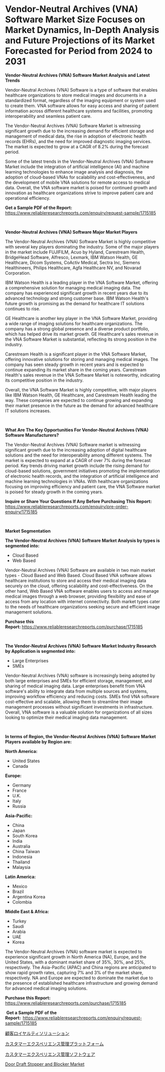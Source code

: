 <p><h1>Vendor-Neutral Archives (VNA) Software Market Size Focuses on Market Dynamics, In-Depth Analysis and Future Projections of its Market Forecasted for Period from 2024 to 2031</h1></p><p><strong>Vendor-Neutral Archives (VNA) Software Market Analysis and Latest Trends</strong></p>
<p><p>Vendor-Neutral Archives (VNA) Software is a type of software that enables healthcare organizations to store medical images and documents in a standardized format, regardless of the imaging equipment or system used to create them. VNA software allows for easy access and sharing of patient information across different healthcare systems and facilities, promoting interoperability and seamless patient care.</p><p>The Vendor-Neutral Archives (VNA) Software Market is witnessing significant growth due to the increasing demand for efficient storage and management of medical data, the rise in adoption of electronic health records (EHRs), and the need for improved diagnostic imaging services. The market is expected to grow at a CAGR of 8.2% during the forecast period.</p><p>Some of the latest trends in the Vendor-Neutral Archives (VNA) Software Market include the integration of artificial intelligence (AI) and machine learning technologies to enhance image analysis and diagnosis, the adoption of cloud-based VNAs for scalability and cost-effectiveness, and the development of mobile VNA solutions for remote access to medical data. Overall, the VNA software market is poised for continued growth and innovation as healthcare organizations strive to improve patient care and operational efficiency.</p></p>
<p><strong>Get a Sample PDF of the Report:&nbsp;</strong> <a href="https://www.reliableresearchreports.com/enquiry/request-sample/1715185">https://www.reliableresearchreports.com/enquiry/request-sample/1715185</a></p>
<p>&nbsp;</p>
<p><strong>Vendor-Neutral Archives (VNA) Software Major Market Players</strong></p>
<p><p>The Vendor-Neutral Archives (VNA) Software Market is highly competitive with several key players dominating the industry. Some of the major players in the market include FUJIFILM, Acuo by Hyland, Carestream Health, BridgeHead Software, Alfresco, Lexmark, IBM Watson Health, GE Healthcare, Dicom Systems, CoActiv Medical, Sectra Inc, Siemens Healthineers, Philips Healthcare, Agfa Healthcare NV, and Novarad Corporation.</p><p>IBM Watson Health is a leading player in the VNA Software Market, offering a comprehensive solution for managing medical imaging data. The company has experienced significant growth in recent years due to its advanced technology and strong customer base. IBM Watson Health's future growth is promising as the demand for healthcare IT solutions continues to rise.</p><p>GE Healthcare is another key player in the VNA Software Market, providing a wide range of imaging solutions for healthcare organizations. The company has a strong global presence and a diverse product portfolio, which has helped drive its market growth. GE Healthcare's sales revenue in the VNA Software Market is substantial, reflecting its strong position in the industry.</p><p>Carestream Health is a significant player in the VNA Software Market, offering innovative solutions for storing and managing medical images. The company has seen steady growth in recent years and is expected to continue expanding its market share in the coming years. Carestream Health's sales revenue in the VNA Software Market is noteworthy, indicating its competitive position in the industry.</p><p>Overall, the VNA Software Market is highly competitive, with major players like IBM Watson Health, GE Healthcare, and Carestream Health leading the way. These companies are expected to continue growing and expanding their market presence in the future as the demand for advanced healthcare IT solutions increases.</p></p>
<p>&nbsp;</p>
<p><strong>What Are The Key Opportunities For Vendor-Neutral Archives (VNA) Software Manufacturers?</strong></p>
<p><p>The Vendor-Neutral Archives (VNA) Software market is witnessing significant growth due to the increasing adoption of digital healthcare solutions and the need for interoperability among different systems. The market is expected to expand at a CAGR of over 7% during the forecast period. Key trends driving market growth include the rising demand for cloud-based solutions, government initiatives promoting the implementation of electronic health records, and the integration of artificial intelligence and machine learning technologies in VNAs. With healthcare organizations focusing on improving efficiency and patient care, the VNA Software market is poised for steady growth in the coming years.</p></p>
<p><strong>Inquire or Share Your Questions If Any Before Purchasing This Report:</strong> <a href="https://www.reliableresearchreports.com/enquiry/pre-order-enquiry/1715185">https://www.reliableresearchreports.com/enquiry/pre-order-enquiry/1715185</a></p>
<p>&nbsp;</p>
<p><strong>Market Segmentation</strong></p>
<p><strong>The Vendor-Neutral Archives (VNA) Software Market Analysis by types is segmented into:</strong></p>
<p><ul><li>Cloud Based</li><li>Web Based</li></ul></p>
<p><p>Vendor-Neutral Archives (VNA) Software are available in two main market types - Cloud Based and Web Based. Cloud Based VNA software allows healthcare institutions to store and access their medical imaging data securely on the cloud, offering scalability and cost-effectiveness. On the other hand, Web Based VNA software enables users to access and manage medical images through a web browser, providing flexibility and ease of access from any location with internet connectivity. Both market types cater to the needs of healthcare organizations seeking secure and efficient image management solutions.</p></p>
<p><strong>Purchase this Report:&nbsp;</strong><a href="https://www.reliableresearchreports.com/purchase/1715185">https://www.reliableresearchreports.com/purchase/1715185</a></p>
<p>&nbsp;</p>
<p><strong>The Vendor-Neutral Archives (VNA) Software Market Industry Research by Application is segmented into:</strong></p>
<p><ul><li>Large Enterprises</li><li>SMEs</li></ul></p>
<p><p>Vendor-Neutral Archives (VNA) software is increasingly being adopted by both large enterprises and SMEs for efficient storage, management, and sharing of medical imaging data. Large enterprises benefit from VNA software's ability to integrate data from multiple sources and systems, improving workflow efficiency and reducing costs. SMEs find VNA software cost-effective and scalable, allowing them to streamline their image management processes without significant investments in infrastructure. Overall, VNA software is a valuable solution for organizations of all sizes looking to optimize their medical imaging data management.</p></p>
<p>&nbsp;</p>
<p><strong>In terms of Region, the Vendor-Neutral Archives (VNA) Software Market Players available by Region are:</strong></p>
<p>
    <p> <strong> North America: </strong>
        <ul>
            <li>United States</li>
            <li>Canada</li>
        </ul>
        </p> 
    <p> <strong> Europe: </strong>
        <ul>
            <li>Germany</li>
            <li>France</li>
            <li>U.K.</li>
            <li>Italy</li>
            <li>Russia</li>
        </ul>
        </p> 
    <p> <strong> Asia-Pacific: </strong>
        <ul>
            <li>China</li>
            <li>Japan</li>
            <li>South Korea</li>
            <li>India</li>
            <li>Australia</li>
            <li>China Taiwan</li>
            <li>Indonesia</li>
            <li>Thailand</li>
            <li>Malaysia</li>
        </ul>
        </p> 
    <p> <strong> Latin America: </strong>
        <ul>
            <li>Mexico</li>
            <li>Brazil</li>
            <li>Argentina Korea</li>
            <li>Colombia</li>
        </ul>
        </p> 
    <p> <strong> Middle East & Africa: </strong>
        <ul>
            <li>Turkey</li>
            <li>Saudi</li>
            <li>Arabia</li>
            <li>UAE</li>
            <li>Korea</li>
        </ul>
    </p>
    </p>
<p><p>The Vendor-Neutral Archives (VNA) software market is expected to experience significant growth in North America (NA), Europe, and the United States, with a dominant market share of 35%, 30%, and 25%, respectively. The Asia-Pacific (APAC) and China regions are anticipated to show rapid growth rates, capturing 7% and 3% of the market share, respectively. NA and Europe are expected to dominate the market due to the presence of established healthcare infrastructure and growing demand for advanced medical imaging solutions.</p></p>
<p><strong>Purchase this Report: </strong><a href="https://www.reliableresearchreports.com/purchase/1715185">https://www.reliableresearchreports.com/purchase/1715185</a></p>
<p>&nbsp;<strong>Get a Sample PDF of the Report:&nbsp;&nbsp;</strong><a href="https://www.reliableresearchreports.com/enquiry/request-sample/1715185">https://www.reliableresearchreports.com/enquiry/request-sample/1715185</a></p>
<p><strong></strong></p>
<p><p><a href="https://github.com/cbigkbh02719/Market-Research-Report-List-1/blob/main/4453282183328.md">顧客ロイヤルティソリューション</a></p><p><a href="https://github.com/mreklxf44233/Market-Research-Report-List-1/blob/main/3770218183327.md">カスタマーエクスペリエンス管理プラットフォーム</a></p><p><a href="https://github.com/cbigkbh02719/Market-Research-Report-List-1/blob/main/4542871183326.md">カスタマーエクスペリエンス管理ソフトウェア</a></p><p><a href="https://github.com/jsmusil/Market-Research-Report-List-2/blob/main/door-draft-stopper-and-blocker-market.md">Door Draft Stopper and Blocker Market</a></p></p>